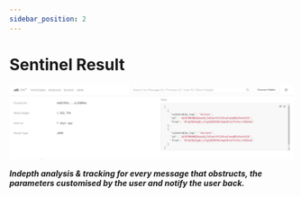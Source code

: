 ```yaml
---
sidebar_position: 2
---
```



# Sentinel Result


![Sentinel Result Image](../../static/img/sentinelResult.jpeg)


<b> <i>Indepth analysis & tracking for every message that obstructs, the parameters customised by the user and notify the user back. </i></b>